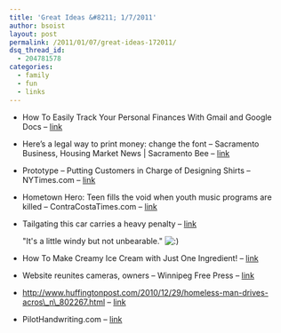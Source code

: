 ```yaml
---
title: 'Great Ideas &#8211; 1/7/2011'
author: bsoist
layout: post
permalink: /2011/01/07/great-ideas-172011/
dsq_thread_id:
  - 204781578
categories:
  - family
  - fun
  - links
---
```

  * How To Easily Track Your Personal Finances With Gmail and Google Docs &#8211; [link][1] 
  * Here&#8217;s a legal way to print money: change the font &#8211; Sacramento Business, Housing Market News | Sacramento Bee &#8211; [link][2] 
  * Prototype &#8211; Putting Customers in Charge of Designing Shirts &#8211; NYTimes.com &#8211; [link][3] 
  * Hometown Hero: Teen fills the void when youth music programs are killed &#8211; ContraCostaTimes.com &#8211; [link][4] 
  * Tailgating this car carries a heavy penalty &#8211; [link][5]  
      
    "It's a little windy but not unbearable." <img src='http://archive.whsjr.soistmann.com/oped/wp-includes/images/smilies/icon_smile.gif' alt=':)' class='wp-smiley' /> 
  * How To Make Creamy Ice Cream with Just One Ingredient! &#8211; [link][6] 
  * Website reunites cameras, owners &#8211; Winnipeg Free Press &#8211; [link][7] 
  * http://www.huffingtonpost.com/2010/12/29/homeless-man-drives-acros\_n\_802267.html &#8211; [link][8] 
  * PilotHandwriting.com &#8211; [link][9]

 [1]: http://www.makeuseof.com/tag/easily-track-personal-finances-gmail-google-docs/
 [2]: http://www.sacbee.com/2010/04/06/2659633/heres-a-legal-way-to-print-money.html
 [3]: http://www.nytimes.com/2010/05/16/business/16proto.html
 [4]: http://www.contracostatimes.com/top-stories/ci_15452905?source=email&nclick_check=1
 [5]: http://hackaday.com/2010/07/21/tailgating-this-car-carries-a-heavy-penalty/
 [6]: http://www.thekitchn.com/thekitchn/stay-cool/how-to-make-creamy-ice-cream-with-just-one-ingredient-093414
 [7]: http://www.winnipegfreepress.com/local/website-reunites-cameras-owners-91345989.html
 [8]: http://ht.ly/3vXpi
 [9]: http://delicious.com/bsoist/i
